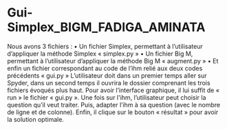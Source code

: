 # Gui-Simplex_BIGM_FADIGA_AMINATA

Nous avons 3 fichiers : 
•	Un fichier Simplex, permettant à l’utilisateur d’appliquer la méthode Simplex « simplex.py »
•	Un fichier Big M, permettant à l’utilisateur d’appliquer la méthode Big M « augment.py »
•	Et enfin un fichier correspondant au code de l’ihm relié aux deux codes précédents « gui.py »
L’utilisateur doit dans un premier temps aller sur Spyder, dans un second temps il ouvrira le dossier comprenant les trois fichiers évoqués plus haut. Pour avoir l’interface graphique, il lui suffit de « run » le fichier « gui.py ».
Une fois sur l'ihm, l’utilisateur peut choisir la question qu’il veut traiter. Puis, adapter l’ihm à sa question (avec le nombre de ligne et de colonne). Enfin, il clique sur le bouton « résultat » pour avoir la solution optimale.
